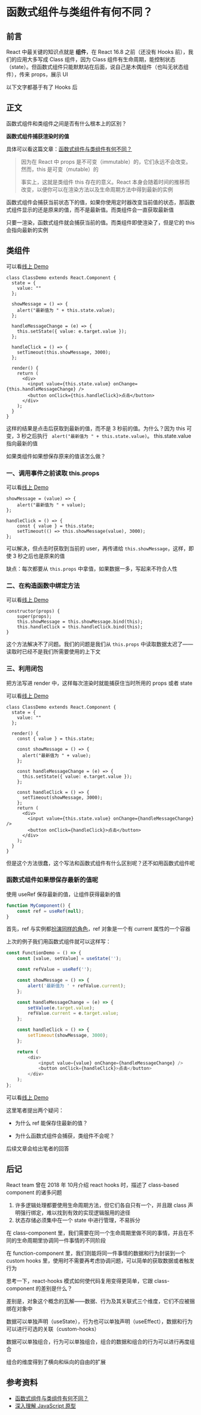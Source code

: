 # 函数式组件与类组件有何不同？

## 前言

React 中最关键的知识点就是 **组件**，在 React 16.8 之前（还没有 Hooks 前），我们的应用大多写成 Class 组件，因为 Class 组件有生命周期，能控制状态（state）。但函数式组件只能默默站在后面，说自己是木偶组件（也叫无状态组件），传来 props，展示 UI

以下文字都基于有了 Hooks 后

## 正文

函数式组件和类组件之间是否有什么根本上的区别？

**函数式组件捕获渲染时的值**

具体可以看这篇文章：[函数式组件与类组件有何不同？](https://overreacted.io/zh-hans/how-are-function-components-different-from-classes/)

> 因为在 React 中 props 是不可变（immutable）的，它们永远不会改变。然而，this 是可变（mutable）的
>
> 事实上，这就是类组件 this 存在的意义。React 本身会随着时间的推移而改变，以便你可以在渲染方法以及生命周期方法中得到最新的实例

函数式组件会捕获当前状态下的值，如果你使用定时器改变当前值的状态，那函数式组件显示的还是原来的值，而不是最新值。而类组件会一直获取最新值

只要一渲染，函数式组件就会捕获当前的值。而类组件即使渲染了，但是它的 this 会指向最新的实例

## 类组件

可以看[线上 Demo](https://codesandbox.io/s/function-components-different-from-classes-2dligb?file=/src/ClassDemo.js:0-551)

```react
class ClassDemo extends React.Component {
  state = {
    value: ""
  };

  showMessage = () => {
    alert("最新值为 " + this.state.value);
  };

  handleMessageChange = (e) => {
    this.setState({ value: e.target.value });
  };

  handleClick = () => {
    setTimeout(this.showMessage, 3000);
  };

  render() {
    return (
      <div>
        <input value={this.state.value} onChange={this.handleMessageChange} />
        <button onClick={this.handleClick}>点击</button>
      </div>
    );
  }
}
```

这样的结果是点击后获取到最新的值，而不是 3 秒前的值。为什么？因为 this 可变，3 秒之后执行 ` alert("最新值为 " + this.state.value)`。 this.state.value 指向最新的值

如果类组件如果想保存原来的值该怎么做？

### 一、调用事件之前读取 this.props

可以看[线上 Demo](https://codesandbox.io/s/function-components-different-from-classes-2dligb?file=/src/ClassDemo2.js:0-592)

```react
showMessage = (value) => {
    alert("最新值为 " + value);
};

handleClick = () => {
    const { value } = this.state;
    setTimeout(() => this.showMessage(value), 3000);
};
```

可以解决，但点击时获取到当前的 user，再传递给 `this.showMessage`，这样，即使 3 秒之后也是原来的值

缺点：每次都要从 `this.props` 中拿值，如果数据一多，写起来不符合人性

### 二、在构造函数中绑定方法

可以看[线上 Demo](https://codesandbox.io/s/function-components-different-from-classes-2dligb?file=/src/ClassDemo3.js)

```react
constructor(props) {
    super(props);
    this.showMessage = this.showMessage.bind(this);
    this.handleClick = this.handleClick.bind(this);
}
```

这个方法解决不了问题。我们的问题是我们从 `this.props` 中读取数据太迟了—— 读取时已经不是我们所需要使用的上下文

### 三、利用闭包

把方法写进 render 中，这样每次渲染时就能捕获住当时所用的 props 或者 state

可以看[线上 Demo](https://codesandbox.io/s/function-components-different-from-classes-2dligb?file=/src/ClassDemo4.js:104-565)

```react
class ClassDemo extends React.Component {
  state = {
    value: ""
  };

  render() {
    const { value } = this.state;

    const showMessage = () => {
      alert("最新值为 " + value);
    };

    const handleMessageChange = (e) => {
      this.setState({ value: e.target.value });
    };

    const handleClick = () => {
      setTimeout(showMessage, 3000);
    };
    return (
      <div>
        <input value={this.state.value} onChange={handleMessageChange} />
        <button onClick={handleClick}>点击</button>
      </div>
    );
  }
}
```

但是这个方法很蠢，这个写法和函数式组件有什么区别呢？还不如用函数式组件呢

### 函数式组件如果想保存最新的值呢

使用 useRef 保存最新的值，让组件获得最新的值

```js
function MyComponent() {
    const ref = useRef(null);
}
```

首先，ref 与实例都[扮演同样的角色](https://zh-hans.reactjs.org/docs/hooks-faq.html#is-there-something-like-instance-variables)，ref 对象是一个有 current 属性的一个容器

上次的例子我们用函数式组件就可以这样写：

```js
const FunctionDemo = () => {
    const [value, setValue] = useState('');

    const refValue = useRef('');

    const showMessage = () => {
        alert('最新值为 ' + refValue.current);
    };

    const handleMessageChange = (e) => {
        setValue(e.target.value);
        refValue.current = e.target.value;
    };

    const handleClick = () => {
        setTimeout(showMessage, 3000);
    };

    return (
        <div>
            <input value={value} onChange={handleMessageChange} />
            <button onClick={handleClick}>点击</button>
        </div>
    );
};
```

可以看[线上 Demo](https://codesandbox.io/s/function-components-different-from-classes-2dligb?file=/src/FunctionDemo2.js)

这里笔者提出两个疑问：

-   为什么 ref 能保存住最新的值？

-   为什么函数式组件会捕获，类组件不会呢？

后续文章会给出笔者的回答



## 后记

React team 曾在 2018 年 10月介绍 react hooks 时，描述了 class-based component 的诸多问题

1. 许多逻辑处理都要使用生命周期方法，但它们各自只有一个，并且跟 class 声明强行绑定，难以找到有效的实现逻辑服用的途径
2. 状态存储必须集中在一个  state 中进行管理，不易拆分

在 class-component 里，我们需要在同一个生命周期里做不同的事情，并且在不同的生命周期里协调同一件事情的不同阶段

在 function-component 里，我们则能将同一件事情的数据和行为封装到一个 custom hooks 里，使用时不需要再考虑协调问题，可以简单的获取数据或者触发行为

思考一下，react-hooks 模式如何使代码复用变得更简单，它跟 class-component 的差别是什么？

差别是，对象这个概念的瓦解——数据、行为及其关联式三个维度，它们不应被捆绑在对象中

数据可以单独声明（useState），行为也可以单独声明（useEffect），数据和行为可以进行可选的关联（custom-hooks）

数据可以单独组合，行为可以单独组合，组合的数据和组合的行为可以进行再度组合

组合的维度得到了横向和纵向的自由的扩展





## 参考资料

-   [函数式组件与类组件有何不同？](https://overreacted.io/zh-hans/how-are-function-components-different-from-classes/)
-   [深入理解 JavaScript 原型](https://mp.weixin.qq.com/s/1UDILezroK5wrcK-Z5bHOg)
